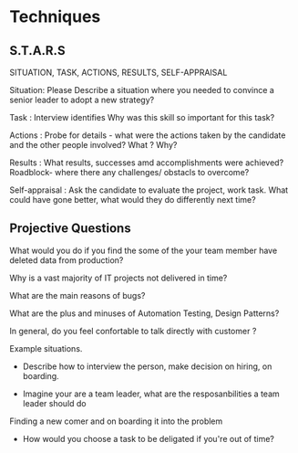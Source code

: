 # Techniques 


## S.T.A.R.S
SITUATION, TASK, ACTIONS, RESULTS, SELF-APPRAISAL

Situation: Please Describe a situation where you needed to
convince a senior leader to adopt a new strategy?

Task : Interview identifies Why was this skill so important for this task?

Actions : Probe for details - what were the actions taken by the candidate and the other people involved? What ? Why?

Results : What results, successes amd accomplishments were achieved? Roadblock- where there any challenges/ obstacls to overcome? 

Self-appraisal : Ask the candidate to evaluate the project, work task. 
What could have gone better, what would they do differently next time?

## Projective Questions

What would you do if you find the some of the your team member
have deleted data from production?

Why is a vast majority of IT projects not delivered in time?

What are the main reasons of bugs? 


What are the plus and minuses of Automation Testing, Design Patterns? 



In general, do you feel confortable to talk directly with customer ?



Example situations.

* Describe how to interview the person,
make decision on hiring, on boarding.

* Imagine your are a team leader, what are the resposanbilities a
  team leader should do 

Finding a new comer and on boarding it into the problem

* How would you choose a task to be deligated if you're out of time? 